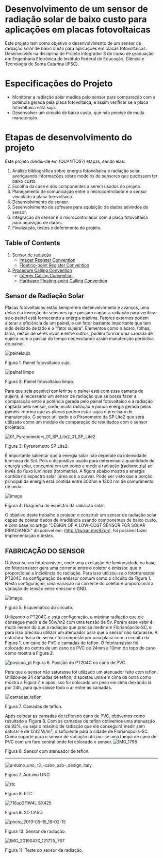 # Desenvolvimento de um sensor de radiação solar de baixo custo para aplicações em placas fotovoltaicas

Este projeto tem como objetivo o desenvolvimento de um sensor de radiação solar de baixo custo para aplicações em placas fotovoltaicas. Desenvolvido na disciplina de Projeto Integrador 3 do curso de graduação em Engenharia Eletrônica do Instituto Federal de Educação, Ciência e Tecnologia de Santa Catarina (IFSC). 

# Especificações do Projeto

* Monitorar a radiação solar medida pelo sensor para comparação com a potência gerada pela placa fotovoltaica, e assim verificar se a placa fotovoltaica está suja.
* Desenvolver um circuito de baixo custo, que não precise de muita manutenção.

# Etapas de desenvolvimento do projeto 

Este projeto dividiu-de em (QUANTOS?) etapas, sendo elas:
1. Análise bibliográfica sobre energia fotovoltaica e radiação solar, averiguando informações sobre modelos de sensores que pudessem ter baixo custo.
2. Escolha da case e dos componentes a serem usados no projeto.
3. Planejamento de comunicação entre o microcontrolador e o sensor vinculado à placa fotovoltaica.
4. Desenvolvimento do sensor.
5. Desenvolvimento do software para aquisição de dados advindos do sensor.
6. Integração da sensor e o microcontrolador com a placa fotovoltaica para aquisição de dados.
7. Finalização, testes e deferimento do projeto.

## Table of Contents 
1. [Sensor de radiação](#register-convention)
	* [Integer Register Convention](#integer-register-convention)
	* [Floating-point Register Convention](#floating-point-register-convention)
2. [Procedure Calling Convention](#procedure-calling-convention)
	* [Integer Calling Convention](#integer-calling-convention)
	* [Hardware Floating-point Calling Convention](#hardware-floating-point-calling-convention)
  

 
 ## <a name=default-abis-and-c-type-sizes></a> Sensor de Radiação Solar 
Placas fotovoltaicas estão sempre em desenvolvimento e avanços, uma delas é a inserção de sensores que possam captar a radiação para verificar se o painel está fornecendo a energia máxima. Fatores externos podem alterar a eficiência de um painel, e um fator bastante importante que tem sido deixado de lado é o "fator sujeira". Elementos como o ácaro, folhas, lama, restos de seres vivos e entre outros, podem formar uma camada de sujeira com o passar do tempo necessitando assim manutenção periódica do painel.
	
![painelsujo](https://user-images.githubusercontent.com/38983849/56757448-a1304400-676a-11e9-8ecd-1c92633be9c4.jpg)

Figura 1. Painel fotovoltaico sujo.

![painel limpo](https://user-images.githubusercontent.com/38983849/56757777-6ed31680-676b-11e9-8d29-56324a788673.jpg)

Figura 2. Painel fotovoltaico limpo.
	
Para que seja possível conferir se o painel está com essa camada de sujeira, é necessário um sensor de radiação que se possa fazer a comparação entre a potência gerada pelo painel fotovoltaico e a radiação captada pelo sensor, onde, muita radiação e pouca energia gerada pelos painéis informa que as placas podem estar sujas e precisam de manutenção. O sensor utilizado é o Piranometro da SP Lite2 que será utilizado como um modelo de comparação de resultados com o sensor projetado.

![01_Pyranometers_01_SP_Lite2_01_SP_Lite2](https://user-images.githubusercontent.com/38983849/57800798-a0b31980-7728-11e9-8bb7-bd36bb760ba3.jpg)

Figura 3. Pyranometro SP Lite2.

É importante salientar que a energia solar não depende da intensidade luminosa do Sol. Pois o dispositivo usado para determinar
a quantidade de energia solar, concentra em um ponto e mede a radiação (radiometria) ao invés do fluxo luminoso (fotometria). A figura abaixo mostra a energia contida no espectro solar (área sob a curva). Pode ser visto que a porção principal da energia está contida entre 300nm e 1300 nm de comprimento de onda.

![image](https://user-images.githubusercontent.com/38983849/57805452-4c616700-7733-11e9-825e-3d7943a6d149.png)

Figura 4. Diagrama do espectro da radiação solar.

O objetivo deste trabalho é projetar e construir um sensor de radiação solar capaz de coletar dados de irradiância usando componentes de baixo custo, e com base no artigo "DESIGN OF A LOW-COST SENSOR FOR SOLAR IRRADIANCE" disponível em: (http://twixar.me/8Zdn), foi possível fazer implementação e testes.

## FABRICAÇÃO DO SENSOR 
Utilizou-se um fototransistor, onde uma excitação de luminosidade na base do fototransistor gera uma corrente entre o coletor e emissor, que é proporcional a incidência de radiação. 
Para isso utilizou-se o fototransistor PT204C na configuração de emissor comum como o circuito da  Figura 1. Nesta configuração, uma variação na corrente do coletor  é proporcional a variação de tensão entre emissor e GND. 


![image](https://user-images.githubusercontent.com/38983849/57804735-bed14780-7731-11e9-8178-5948820d149e.png)

Figura 5. Esquemático do circuito.

Utilizando o PT204C e está configuração, a  máxima radiação que ele consegue medir é de 50w/m2 com uma tensão de 5v. Porém esse valor é muito menor do que a radiação que precisa medir em Florianópolis-SC, e para isso precisou utilizar um atenuador para que o sensor não saturasse.
A estrutura física do sensor foi composta por uma placa com o circuito da Figura 1, um cano de PVC e camadas de teflon. O fototransistor foi colocado no centro de um cano de PVC de 24mm a 10mm do topo do cano como mostra a Figura 2.

![posicao_pt](https://user-images.githubusercontent.com/39311424/59780637-b4eeb700-9290-11e9-90df-bb775ca7bf03.png)
Figura 6. Posição do PT204C no cano de PVC.

Para que o sensor não saturasse foi utilizado um atenuador feito com teflon. Utilizou-se 24 camadas de teflon, dispostas uma em cima da outra como mostra a Figura 7, e após isso foi colocado um peso em cima deixando lá por 24h, para que saísse todo o ar entre as camadas. 

![camadas_teflon](https://user-images.githubusercontent.com/39311424/59785806-31d35e00-929c-11e9-9cad-18f3738e99cc.png)

Figura 7. Camadas de teflon.

Após colocar as camadas de teflon no cano de PVC, obtivemos como resultado a Figura 8. Com as camadas de teflon obtivemos uma atenuação de 92%, ou seja o máximo de radiação que ele conseguirá medir sem saturar é de 1242 W/m², o suficiente para a cidade de Florianópolis-SC.
Como suporte para o sensor de radiação utilizou-se uma tampa de cano de PVC com um furo central onde foi colocado o sensor.
![IMG_1798](https://user-images.githubusercontent.com/38983849/57803105-f50cc800-772d-11e9-8c53-bc7c3d565710.JPG)

Figura 8. Sensor com atenuador de teflon.










--------------------------------------------


![arduino_uno_r3_-_cabo_usb_-_design_italy](https://user-images.githubusercontent.com/38983849/57801620-795d4c00-772a-11e9-94aa-d10dd6a0a4a1.jpg)

Figura 7. Arduino UNO.

![rtc](https://user-images.githubusercontent.com/38983849/57801611-75c9c500-772a-11e9-8361-6e29b61a50e9.jpg)

Figura 8. RTC.

![716up2f1W4L _SX425_](https://user-images.githubusercontent.com/38983849/57802628-cb06d600-772c-11e9-9872-bbace843cc2c.jpg)

Figura 9. SD CARD.

![photo_2019-05-15_16-02-15](https://user-images.githubusercontent.com/38983849/57803374-a27fdb80-772e-11e9-9c78-62f6486b7f57.jpg)

Figura 10. Sensor de radiação.

![IMG_20190430_121725_767](https://user-images.githubusercontent.com/38983849/57803650-49fd0e00-772f-11e9-8ed6-2437c388a44c.jpg)

Figura 11. Teste do sensor de radiação.

